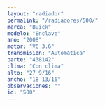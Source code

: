 ```yaml
---
layout: "radiador"
permalink: "/radiadores/500/"
marca: "Buick"
modelo: "Enclave"
ano: "2008"
motor: "V6 3.6"
transmision: "Automática"
parte: "438142"
clima: "Con clima"
alto: "27 9/16"
ancho: "18 13/16"
observaciones: ""
id: "500"
---
```


